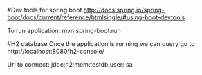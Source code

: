 




#Dev tools for spring boot
http://docs.spring.io/spring-boot/docs/current/reference/htmlsingle/#using-boot-devtools

To run application:
mvn spring-boot:run 


#H2 database
Once the application is running we can query go to
http://localhost:8080/h2-console/

Url to connect: jdbc:h2:mem:testdb
user: sa